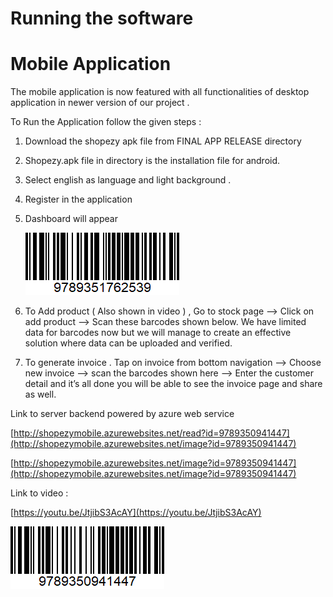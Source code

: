 # Running the software

# Mobile Application

The mobile application is now featured with all functionalities of desktop application in newer version of our project .

To Run the Application follow the given steps : 

1. Download the shopezy apk file from FINAL APP RELEASE directory
2. Shopezy.apk file in directory is the installation file for android.
3. Select english as language and light background .
4. Register in the application 
5. Dashboard will appear 
    
    ![Untitled](Running%20th%20b87ef/Untitled.png)
    

1. To Add product ( Also shown in video ) , Go to stock page —> Click on add product —> Scan these barcodes shown below. We have limited data for barcodes now but we will manage to create an effective solution where data can be uploaded and verified.
2. To generate invoice . Tap on invoice from bottom navigation —> Choose new invoice  —> scan the barcodes shown here —> Enter the customer detail and it’s all done you will be able to see the invoice page and share as well.

Link to server backend powered by azure web service

[http://shopezymobile.azurewebsites.net/read?id=9789350941447](http://shopezymobile.azurewebsites.net/image?id=9789350941447)

[http://shopezymobile.azurewebsites.net/image?id=9789350941447](http://shopezymobile.azurewebsites.net/image?id=9789350941447)

Link to video : 

[https://youtu.be/JtjibS3AcAY](https://youtu.be/JtjibS3AcAY)

![Untitled](Running%20th%20b87ef/Untitled%201.png)